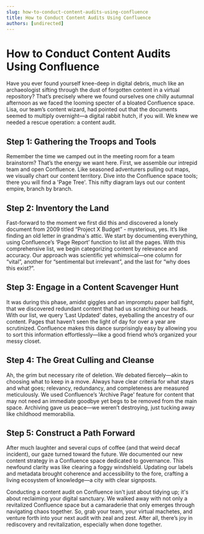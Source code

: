 ```yaml
---
slug: how-to-conduct-content-audits-using-confluence
title: How to Conduct Content Audits Using Confluence
authors: [undirected]
---
```



# How to Conduct Content Audits Using Confluence

Have you ever found yourself knee-deep in digital debris, much like an archaeologist sifting through the dust of forgotten content in a virtual repository? That’s precisely where we found ourselves one chilly autumnal afternoon as we faced the looming specter of a bloated Confluence space. Lisa, our team’s content wizard, had pointed out that the documents seemed to multiply overnight—a digital rabbit hutch, if you will. We knew we needed a rescue operation: a content audit.

## Step 1: Gathering the Troops and Tools

Remember the time we camped out in the meeting room for a team brainstorm? That’s the energy we want here. First, we assemble our intrepid team and open Confluence. Like seasoned adventurers pulling out maps, we visually chart our content territory. Dive into the Confluence space tools; there you will find a 'Page Tree'. This nifty diagram lays out our content empire, branch by branch.

## Step 2: Inventory the Land

Fast-forward to the moment we first did this and discovered a lonely document from 2009 titled “Project X Budget” - mysterious, yes. It’s like finding an old letter in grandma's attic. We start by documenting everything, using Confluence’s ‘Page Report’ function to list all the pages. With this comprehensive list, we begin categorizing content by relevance and accuracy. Our approach was scientific yet whimsical—one column for “vital”, another for “sentimental but irrelevant”, and the last for “why does this exist?”.

## Step 3: Engage in a Content Scavenger Hunt

It was during this phase, amidst giggles and an impromptu paper ball fight, that we discovered redundant content that had us scratching our heads. With our list, we query ‘Last Updated’ dates, eyeballing the ancestry of our content. Pages that haven’t seen the light of day for over a year are scrutinized. Confluence makes this dance surprisingly easy by allowing you to sort this information effortlessly—like a good friend who’s organized your messy closet.

## Step 4: The Great Culling and Cleanse

Ah, the grim but necessary rite of deletion. We debated fiercely—akin to choosing what to keep in a move. Always have clear criteria for what stays and what goes; relevancy, redundancy, and completeness are measured meticulously. We used Confluence’s 'Archive Page' feature for content that may not need an immediate goodbye yet begs to be removed from the main space. Archiving gave us peace—we weren’t destroying, just tucking away like childhood memorabilia.

## Step 5: Construct a Path Forward

After much laughter and several cups of coffee (and that weird decaf incident), our gaze turned toward the future. We documented our new content strategy in a Confluence space dedicated to governance. This newfound clarity was like clearing a foggy windshield. Updating our labels and metadata brought coherence and accessibility to the fore, crafting a living ecosystem of knowledge—a city with clear signposts.

Conducting a content audit on Confluence isn't just about tidying up; it's about reclaiming your digital sanctuary. We walked away with not only a revitalized Confluence space but a camaraderie that only emerges through navigating chaos together. So, grab your team, your virtual machetes, and venture forth into your next audit with zeal and zest. After all, there’s joy in rediscovery and revitalization, especially when done together.
